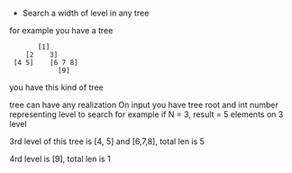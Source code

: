 * Search a width of level in any tree

for example you have a tree
```
       [1]
    [2    3]
 [4 5]    [6 7 8]
            [9]
```

you have this kind of tree

tree can have any realization
On input you have tree root and int number representing level to search
for example
if N = 3, result = 5 elements on 3 level

3rd level of this tree is [4, 5] and [6,7,8], total len is 5

4rd level is [9], total len is 1
 